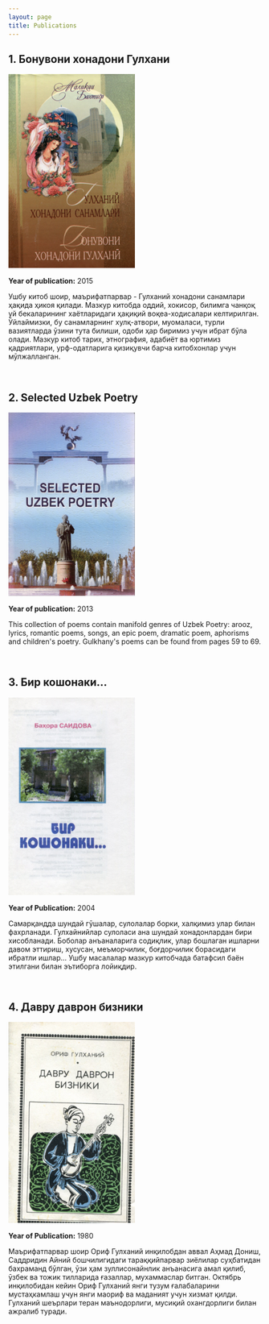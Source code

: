 ```yaml
---
layout: page
title: Publications
---
```


## 1. Бонувони хонадони Гулхани ##
<img src="resources/books/thumbs/Бонувони хонадони Гулхани.png" alt="Bonuvoni honadoni gulkhany" width="50%" height="50%" />

**Year of publication:** 2015

Ушбу китоб шоир, маърифатпарвар - Гулханий хонадони санамлари ҳақида ҳикоя қилади. Мазкур китобда оддий, хокисор, билимга чанқоқ уй бекаларининг хаётларидаги ҳақиқий воқеа-ходисалари келтирилган. Ӯйлаймизки, бу санамларнинг хулқ-атвори, муомаласи, турли вазиятларда ӯзини тута билиши, одоби ҳар биримиз учун ибрат бӯла олади.
Мазкур китоб тарих, этнография, адабиёт ва юртимиз қадриятлари, урф-одатларига қизиқувчи барча китобхонлар учун мӯлжалланган.

<br />

## 2. Selected Uzbek Poetry ##
<img src="resources/books/thumbs/Selected uzbek poetry.png" alt="Selected Uzbek Poetry" width="50%" height="50%" />

**Year of publication:** 2013

This collection of poems contain manifold genres of Uzbek Poetry: arooz, lyrics, romantic poems, songs, an epic poem, dramatic poem, aphorisms and children's poetry. Gulkhany's poems can be found from pages 59 to 69.

<br />

## 3. Бир кошонаки... ##
<img src="resources/books/thumbs/Бир кошонаки....png" alt="Bir koshonaki" width="50%" height="50%" />

**Year of Publication:** 2004

Самарқандда шундай гӯшалар, сулолалар борки, халқимиз улар билан фахрланади. Гулхайнийлар сулоласи ана шундай хонадонлардан бири хисобланади. Боболар анъаналарига содиқлик, улар бошлаган ишларни давом эттириш, хусусан, меъморчилик, боғдорчилик борасидаги ибратли ишлар...
Ушбу масалалар мазкур китобчада батафсил баён этилгани билан эътиборга лойиқдир.

<br />

## 4. Давру даврон бизники ##
<img src="resources/books/thumbs/Давру даврон бизники.png" alt="Davru davron bizniki" width="50%" height="50%" />

**Year of Publication:** 1980

Маърифатпарвар шоир Ориф Гулханий инқилобдан аввал Аҳмад Дониш, Саддридин Айний бошчилигидаги тараққийпарвар зиёлилар суҳбатидан бахраманд бӯлган, ӯзи ҳам зуллисонайнлик анъанасига амал қилиб, ӯзбек ва тожик тилларида ғазаллар, мухаммаслар битган. Октябрь инқилобидан кейин Ориф Гулханий янги тузум ғалабаларини мустаҳкамлаш учун янги маориф ва маданият учун хизмат қилди. Гулханий шеърлари теран маънодорлиги, мусиқий охангдорлиги билан ажралиб туради.

<br />
